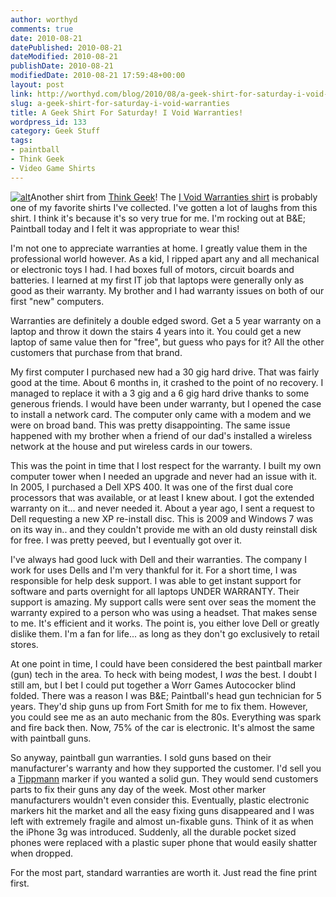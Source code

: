 ```yaml
---
author: worthyd
comments: true
date: 2010-08-21 
datePublished: 2010-08-21  
dateModified: 2010-08-21 
publishDate: 2010-08-21  
modifiedDate: 2010-08-21 17:59:48+00:00
layout: post
link: http://worthyd.com/blog/2010/08/a-geek-shirt-for-saturday-i-void-warranties/
slug: a-geek-shirt-for-saturday-i-void-warranties
title: A Geek Shirt For Saturday! I Void Warranties!
wordpress_id: 133
category: Geek Stuff
tags:
- paintball
- Think Geek
- Video Game Shirts
---
```


[![alt](http://blog.worthyd.com/wp-content/uploads/2010/08/i_void_warranties-150x150.jpg)](http://blog.worthyd.com/wp-content/uploads/2010/08/i_void_warranties.jpg)Another shirt from [Think Geek](http://www.thinkgeek.com)!  The [I Void Warranties shirt](http://www.thinkgeek.com/clearance/tshirtsapparel/8f52/) is probably one of my favorite shirts I've collected.  I've gotten a lot of laughs from this shirt. I think it's because it's so very true for me.  I'm rocking out at B&E; Paintball today and I felt it was appropriate to wear this!

I'm not one to appreciate warranties at home. I greatly value them in the professional world however.  As a kid, I ripped apart any and all mechanical or electronic toys I had.  I had boxes full of motors, circuit boards and batteries.  I learned at my first IT job that laptops were generally only as good as their warranty.  My brother and I had warranty issues on both of our first "new" computers.

Warranties are definitely a double edged sword.  Get a 5 year warranty on a laptop and throw it down the stairs 4 years into it. You could get a new laptop of same value then for "free", but guess who pays for it?  All the other customers that purchase from that brand.
<!-- more -->
My first computer I purchased new had a 30 gig hard drive. That was fairly good at the time.  About 6 months in, it crashed to the point of no recovery.  I managed to replace it with a 3 gig and a 6 gig hard drive thanks to some generous friends.  I would have been under warranty, but I opened the case to install a network card. The computer only came with a modem and we were on broad band.  This was pretty disappointing.  The same issue happened with my brother when a friend of our dad's installed a wireless network at the house and put wireless cards in our towers.

This was the point in time that I lost respect for the warranty.  I built my own computer tower when I needed an upgrade and never had an issue with it.  In 2005, I purchased a Dell XPS 400. It was one of the first dual core processors that was available, or at least I knew about.  I got the extended warranty on it... and never needed it.  About a year ago, I sent a request to Dell requesting a new XP re-install disc.  This is 2009 and Windows 7 was on its way in.. and they couldn't provide me with an old dusty reinstall disk for free.  I was pretty peeved, but I eventually got over it.

I've always had good luck with Dell and their warranties.  The company I work for uses Dells and I'm very thankful for it. For a short time, I was responsible for help desk support.  I was able to get instant support for software and parts overnight for all laptops UNDER WARRANTY.  Their support is amazing.  My support calls were sent over seas the moment the warranty expired to a person who was using a headset.  That makes sense to me.  It's efficient and it works.  The point is, you either love Dell or greatly dislike them.  I'm a fan for life... as long as they don't go exclusively to retail stores.

At one point in time, I could have been considered the best paintball marker (gun) tech in the area.  To heck with being modest, I _was_ the best. I doubt I still am, but I bet I could put together a Worr Games Autococker blind folded.  There was a reason I was B&E; Paintball's head gun technician for 5 years. They'd ship guns up from Fort Smith for me to fix them.  However, you could see me as an auto mechanic from the 80s.  Everything was spark and fire back then. Now, 75% of the car is electronic.  It's almost the same with paintball guns.  

So anyway, paintball gun warranties. I sold guns based on their manufacturer's warranty and how they supported the customer.  I'd sell you a [Tippmann](http://www.tippmann.com/) marker if you wanted a solid gun.  They would send customers parts to fix their guns any day of the week.   Most other marker manufacturers wouldn't even consider this.  Eventually, plastic electronic markers hit the market and all the easy fixing guns disappeared and I was left with extremely fragile and almost un-fixable guns.  Think of it as when the iPhone 3g was introduced.  Suddenly, all the durable pocket sized phones were replaced with a plastic super phone that would easily shatter when dropped.

For the most part, standard warranties are worth it. Just read the fine print first.
